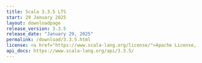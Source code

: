 ```yaml
---
title: Scala 3.3.5 LTS
start: 29 January 2025
layout: downloadpage
release_version: 3.3.5
release_date: "January 29, 2025"
permalink: /download/3.3.5.html
license: <a href="https://www.scala-lang.org/license/">Apache License, Version 2.0</a>
api_docs: https://www.scala-lang.org/api/3.3.5/
---
```

